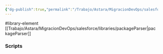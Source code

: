 ```yaml
---
{"dg-publish":true,"permalink":"/Trabajo/Astara/MigracionDevOps/salesforce/libraries/getPRData/"}
---
```



#library-element
[[Trabajo/Astara/MigracionDevOps/salesforce/libraries/packageParser\|packageParser]]
### Scripts
